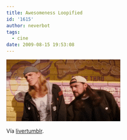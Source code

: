 ```yaml
---
title: Awesomeness Loopified
id: '1615'
author: neverbot
tags:
  - cine
date: 2009-08-15 19:53:08
---
```


[![](./awesomeness-loopified/V3plvX2eRqewsvwoLianXTHho1_400.gif)](http://livercake.tumblr.com/post/150647734/awesomeness-loopified-via-equistene)

Vía [livertumblr](http://livercake.tumblr.com/post/150647734/awesomeness-loopified-via-equistene).